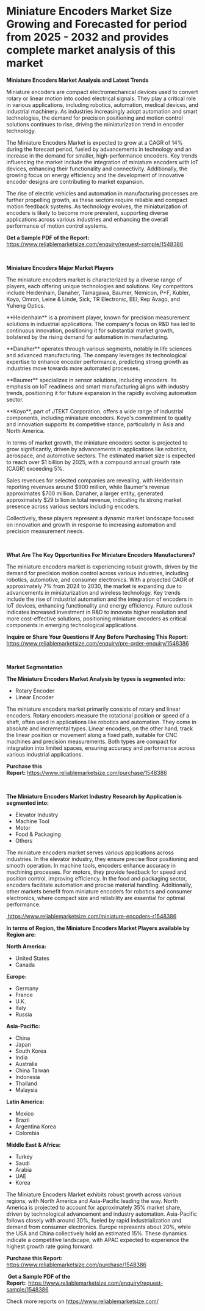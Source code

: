 <p><h1>Miniature Encoders Market Size Growing and Forecasted for period from 2025 - 2032 and provides complete market analysis of this market</h1></p><p><strong>Miniature Encoders Market Analysis and Latest Trends</strong></p>
<p><p>Miniature encoders are compact electromechanical devices used to convert rotary or linear motion into coded electrical signals. They play a critical role in various applications, including robotics, automation, medical devices, and industrial machinery. As industries increasingly adopt automation and smart technologies, the demand for precision positioning and motion control solutions continues to rise, driving the miniaturization trend in encoder technology.</p><p>The Miniature Encoders Market is expected to grow at a CAGR of 14% during the forecast period, fueled by advancements in technology and an increase in the demand for smaller, high-performance encoders. Key trends influencing the market include the integration of miniature encoders with IoT devices, enhancing their functionality and connectivity. Additionally, the growing focus on energy efficiency and the development of innovative encoder designs are contributing to market expansion.</p><p>The rise of electric vehicles and automation in manufacturing processes are further propelling growth, as these sectors require reliable and compact motion feedback systems. As technology evolves, the miniaturization of encoders is likely to become more prevalent, supporting diverse applications across various industries and enhancing the overall performance of motion control systems.</p></p>
<p><strong>Get a Sample PDF of the Report:&nbsp;</strong> <a href="https://www.reliablemarketsize.com/enquiry/request-sample/1548386?utm_campaign=2514&utm_medium=2&utm_source=Github&utm_content=ia&utm_term=20022025&utm_id=miniature-encoders">https://www.reliablemarketsize.com/enquiry/request-sample/1548386</a></p>
<p>&nbsp;</p>
<p><strong>Miniature Encoders Major Market Players</strong></p>
<p><p>The miniature encoders market is characterized by a diverse range of players, each offering unique technologies and solutions. Key competitors include Heidenhain, Danaher, Tamagawa, Baumer, Nemicon, P+F, Kubler, Koyo, Omron, Leine & Linde, Sick, TR Electronic, BEI, Rep Avago, and Yuheng Optics.</p><p>**Heidenhain** is a prominent player, known for precision measurement solutions in industrial applications. The company's focus on R&D has led to continuous innovation, positioning it for substantial market growth, bolstered by the rising demand for automation in manufacturing.</p><p>**Danaher** operates through various segments, notably in life sciences and advanced manufacturing. The company leverages its technological expertise to enhance encoder performance, predicting strong growth as industries move towards more automated processes.</p><p>**Baumer** specializes in sensor solutions, including encoders. Its emphasis on IoT readiness and smart manufacturing aligns with industry trends, positioning it for future expansion in the rapidly evolving automation sector.</p><p>**Koyo**, part of JTEKT Corporation, offers a wide range of industrial components, including miniature encoders. Koyo's commitment to quality and innovation supports its competitive stance, particularly in Asia and North America.</p><p>In terms of market growth, the miniature encoders sector is projected to grow significantly, driven by advancements in applications like robotics, aerospace, and automotive sectors. The estimated market size is expected to reach over $1 billion by 2025, with a compound annual growth rate (CAGR) exceeding 5%.</p><p>Sales revenues for selected companies are revealing, with Heidenhain reporting revenues around $900 million, while Baumer's revenue approximates $700 million. Danaher, a larger entity, generated approximately $29 billion in total revenue, indicating its strong market presence across various sectors including encoders.</p><p>Collectively, these players represent a dynamic market landscape focused on innovation and growth in response to increasing automation and precision measurement needs.</p></p>
<p>&nbsp;</p>
<p><strong>What Are The Key Opportunities For Miniature Encoders Manufacturers?</strong></p>
<p><p>The miniature encoders market is experiencing robust growth, driven by the demand for precision motion control across various industries, including robotics, automotive, and consumer electronics. With a projected CAGR of approximately 7% from 2024 to 2030, the market is expanding due to advancements in miniaturization and wireless technology. Key trends include the rise of industrial automation and the integration of encoders in IoT devices, enhancing functionality and energy efficiency. Future outlook indicates increased investment in R&D to innovate higher resolution and more cost-effective solutions, positioning miniature encoders as critical components in emerging technological applications.</p></p>
<p><strong>Inquire or Share Your Questions If Any Before Purchasing This Report:</strong> <a href="https://www.reliablemarketsize.com/enquiry/pre-order-enquiry/1548386?utm_campaign=2514&utm_medium=2&utm_source=Github&utm_content=ia&utm_term=20022025&utm_id=miniature-encoders">https://www.reliablemarketsize.com/enquiry/pre-order-enquiry/1548386</a></p>
<p>&nbsp;</p>
<p><strong>Market Segmentation</strong></p>
<p><strong>The Miniature Encoders Market Analysis by types is segmented into:</strong></p>
<p><ul><li>Rotary Encoder</li><li>Linear Encoder</li></ul></p>
<p><p>The miniature encoders market primarily consists of rotary and linear encoders. Rotary encoders measure the rotational position or speed of a shaft, often used in applications like robotics and automation. They come in absolute and incremental types. Linear encoders, on the other hand, track the linear position or movement along a fixed path, suitable for CNC machines and precision measurements. Both types are compact for integration into limited spaces, ensuring accuracy and performance across various industrial applications.</p></p>
<p><strong>Purchase this Report:&nbsp;</strong><a href="https://www.reliablemarketsize.com/purchase/1548386?utm_campaign=2514&utm_medium=2&utm_source=Github&utm_content=ia&utm_term=20022025&utm_id=miniature-encoders">https://www.reliablemarketsize.com/purchase/1548386</a></p>
<p>&nbsp;</p>
<p><strong>The Miniature Encoders Market Industry Research by Application is segmented into:</strong></p>
<p><ul><li>Elevator Industry</li><li>Machine Tool</li><li>Motor</li><li>Food & Packaging</li><li>Others</li></ul></p>
<p><p>The miniature encoders market serves various applications across industries. In the elevator industry, they ensure precise floor positioning and smooth operation. In machine tools, encoders enhance accuracy in machining processes. For motors, they provide feedback for speed and position control, improving efficiency. In the food and packaging sector, encoders facilitate automation and precise material handling. Additionally, other markets benefit from miniature encoders for robotics and consumer electronics, where compact size and reliability are essential for optimal performance.</p></p>
<p><a href="https://www.reliablemarketsize.com/miniature-encoders-r1548386?utm_campaign=2514&utm_medium=2&utm_source=Github&utm_content=ia&utm_term=20022025&utm_id=miniature-encoders">&nbsp;https://www.reliablemarketsize.com/miniature-encoders-r1548386</a></p>
<p><strong>In terms of Region, the Miniature Encoders Market Players available by Region are:</strong></p>
<p>
    <p> <strong> North America: </strong>
        <ul>
            <li>United States</li>
            <li>Canada</li>
        </ul>
        </p> 
    <p> <strong> Europe: </strong>
        <ul>
            <li>Germany</li>
            <li>France</li>
            <li>U.K.</li>
            <li>Italy</li>
            <li>Russia</li>
        </ul>
        </p> 
    <p> <strong> Asia-Pacific: </strong>
        <ul>
            <li>China</li>
            <li>Japan</li>
            <li>South Korea</li>
            <li>India</li>
            <li>Australia</li>
            <li>China Taiwan</li>
            <li>Indonesia</li>
            <li>Thailand</li>
            <li>Malaysia</li>
        </ul>
        </p> 
    <p> <strong> Latin America: </strong>
        <ul>
            <li>Mexico</li>
            <li>Brazil</li>
            <li>Argentina Korea</li>
            <li>Colombia</li>
        </ul>
        </p> 
    <p> <strong> Middle East & Africa: </strong>
        <ul>
            <li>Turkey</li>
            <li>Saudi</li>
            <li>Arabia</li>
            <li>UAE</li>
            <li>Korea</li>
        </ul>
    </p>
    </p>
<p><p>The Miniature Encoders Market exhibits robust growth across various regions, with North America and Asia-Pacific leading the way. North America is projected to account for approximately 35% market share, driven by technological advancement and industry automation. Asia-Pacific follows closely with around 30%, fueled by rapid industrialization and demand from consumer electronics. Europe represents about 20%, while the USA and China collectively hold an estimated 15%. These dynamics indicate a competitive landscape, with APAC expected to experience the highest growth rate going forward.</p></p>
<p><strong>Purchase this Report: </strong><a href="https://www.reliablemarketsize.com/purchase/1548386?utm_campaign=2514&utm_medium=2&utm_source=Github&utm_content=ia&utm_term=20022025&utm_id=miniature-encoders">https://www.reliablemarketsize.com/purchase/1548386</a></p>
<p>&nbsp;<strong>Get a Sample PDF of the Report:&nbsp;&nbsp;</strong><a href="https://www.reliablemarketsize.com/enquiry/request-sample/1548386?utm_campaign=2514&utm_medium=2&utm_source=Github&utm_content=ia&utm_term=20022025&utm_id=miniature-encoders">https://www.reliablemarketsize.com/enquiry/request-sample/1548386</a></p>
<p><strong></strong></p>
<p>Check more reports on <a href="https://www.reliablemarketsize.com/?utm_campaign=2514&utm_medium=2&utm_source=Github&utm_content=ia&utm_term=20022025&utm_id=miniature-encoders">https://www.reliablemarketsize.com/</a></p>